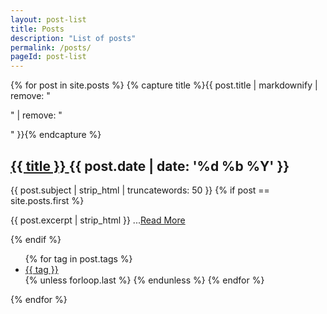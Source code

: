 ```yaml
---
layout: post-list
title: Posts
description: "List of posts"
permalink: /posts/
pageId: post-list
---
```


{% for post in site.posts %}
{% capture title %}{{ post.title | markdownify | remove: "<p>" | remove: "</p>" }}{% endcapture %}
<article>
  <h2>
    <a href="{{ site.baseurl }}{{ post.url }}" class="post-title" title="{{ title | strip_html }}">
      <span>{{ title }}</span>
    </a>
    <span class="date">{{ post.date | date: '%d %b %Y' }}</span>
  </h2>
  <span>{{ post.subject | strip_html | truncatewords: 50 }}</span>
  {% if post == site.posts.first %}
  <p>
    {{ post.excerpt | strip_html }}
    ...<a href="{{ site.baseurl }}{{ post.url }}" title="Read More">Read More</a>
  </p>
  {% endif %}
  <ul class="tags">
  {% for tag in post.tags %}
    <li><a href="{{ site.baseurl }}/tags#{{ tag }}">{{ tag }}</a></li>
    {% unless forloop.last %}
    {% endunless %}
  {% endfor %}
  </ul>
</article>
{% endfor %}
